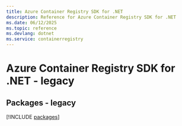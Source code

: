 ```yaml
---
title: Azure Container Registry SDK for .NET
description: Reference for Azure Container Registry SDK for .NET
ms.date: 06/12/2025
ms.topic: reference
ms.devlang: dotnet
ms.service: containerregistry
---
```

# Azure Container Registry SDK for .NET - legacy
## Packages - legacy
[!INCLUDE [packages](container-registry-index.md)]